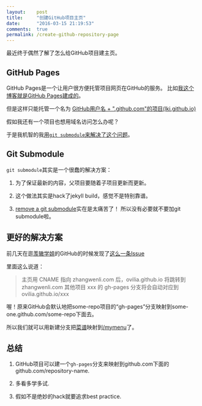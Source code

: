 ```yaml
---
layout:    post
title:     "创建GitHub项目主页"
date:      "2016-03-15 21:19:53"
comments:  true
permalink: /create-github-repository-page
---
```


最近终于偶然了解了怎么给GitHub项目建主页。

<!--MORE-->


## GitHub Pages

GitHub Pages是一个让用户很方便托管项目网页在GitHub的服务。
比如[我这个博客就是GitHub Pages建成的][build-blog]。

但是这样只能托管一个名为
[GitHub用户名 + ".github.com"的项目(lki.github.io)][lki-github]

假如我还有一个项目也想用域名访问怎么办呢？

于是我机智的我[用`git submodule`来解决了这个问题][git-submodule]。


## Git Submodule

`git submodule`其实是一个很蠢的解决方案：

1. 为了保证最新的内容，父项目要随着子项目更新而更新。

2. 这个做法其实是hack了jekyll build，感觉不是特别靠谱。

3. [remove a git submodule][remove-submodule]实在是太痛苦了！
所以没有必要就不要加git submodule啦。


## 更好的解决方案

前几天在逛[羡辙学姐][zhangwenli]的GitHub的时候发现了[这么一条Issue][issue3]

里面这么说道：

> 主页用 CNAME 指向 zhangwenli.com 后，ovilia.github.io 将跳转到 zhangwenli.com
其他项目 xxx 的 gh-pages 分支将会自动对应到 ovilia.github.io/xxx

喔！原来GitHub会默认地把some-repo项目的“gh-pages”分支映射到some-one.github.com/some-repo下面去。

所以我们就可以用新建分支把[菜谱][git-mymenu]映射到[/mymenu][mymenu]了。


## 总结

1. GitHub项目可以建一个`gh-pages`分支来映射到github.com下面的github.com/repository-name.

2. 多看多学多试.

3. 假如不是绝妙的hack就要追求best practice.

[build-blog]: /how-this-blog-was-built
[lki-github]: https://github.com/LKI/lki.github.io
[git-submodule]: https://github.com/LKI/lki.github.io/commit/86d73353e4b8f93ea7e759fb0d2f47b5d9ad8904
[remove-submodule]: http://stackoverflow.com/questions/1260748/how-do-i-remove-a-submodule
[zhangwenli]: http://zhangwenli.com/
[issue3]: https://github.com/Ovilia/cv/issues/3
[git-mymenu]: https://github.com/LKI/mymenu
[mymenu]: /mymenu
